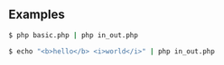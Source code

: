 Examples
--------

```bash
$ php basic.php | php in_out.php
```

```bash
$ echo "<b>hello</b> <i>world</i>" | php in_out.php
```
